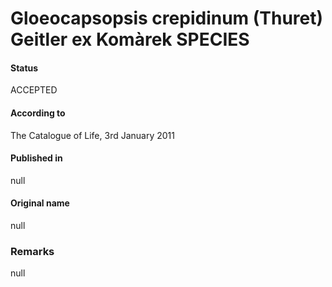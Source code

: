 # Gloeocapsopsis crepidinum (Thuret) Geitler ex Komàrek SPECIES

#### Status
ACCEPTED

#### According to
The Catalogue of Life, 3rd January 2011

#### Published in
null

#### Original name
null

### Remarks
null